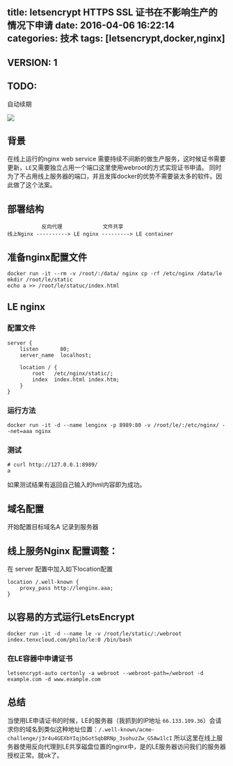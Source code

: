 title: letsencrypt HTTPS SSL 证书在不影响生产的情况下申请
date: 2016-04-06 16:22:14
categories: 技术
tags: [letsencrypt,docker,nginx]
---

## VERSION: 1

## TODO:

 自动续期

![](https://letsencrypt.org/images/letsencrypt-logo-horizontal.svg)

## 背景

在线上运行的nginx web service 需要持续不间断的做生产服务，这时候证书需要更新，`LE`又需要独立占用一个端口这里使用webroot的方式实现证书申请。
同时为了不占用线上服务器的端口，并且发挥docker的优势不需要装太多的软件。因此做了这个法案。

## 部署结构

```
           反向代理             文件共享
线上Nginx ----------> LE nginx ---------> LE container
```

## 准备nginx配置文件

``` shell
docker run -it --rm -v /root/:/data/ nginx cp -rf /etc/nginx /data/le
mkdir /root/le/static
echo a >> /root/le/statuc/index.html
```

## LE nginx

### 配置文件

```
server {
    listen       80;
    server_name  localhost;

    location / {
        root   /etc/nginx/static/;
        index  index.html index.htm;
    }
}
```

### 运行方法
```
docker run -it -d --name lenginx -p 8989:80 -v /root/le/:/etc/nginx/ --net=aaa nginx
```

### 测试

```
# curl http://127.0.0.1:8989/
a
```

如果测试结果有返回自己输入的hml内容即为成功。

## 域名配置

开始配置目标域名A 记录到服务器

## 线上服务Nginx 配置调整：

在 server 配置中加入如下location配置

```
location /.well-known {
    proxy_pass http://lenginx.aaa;
}
```

## 以容易的方式运行LetsEncrypt

```
docker run -it -d --name le -v /root/le/static/:/webroot index.tenxcloud.com/philo/le:0 /bin/bash
```

### 在LE容器中申请证书

```
letsencrypt-auto certonly -a webroot --webroot-path=/webroot -d example.com -d www.example.com
```

## 总结

当使用LE申请证书的时候，LE的服务器（我抓到的IP地址 `66.133.109.36`）会请求你的域名到类似这种地址位置：`/.well-known/acme-challenge/j3r4u4GEXbYIqjbGotSqbBRNp_3sohuzZw_G5Aw1lcI` 所以这里在线上服务器使用反向代理到LE共享磁盘位置的nginx中，是的LE服务器访问我们的服务器授权正常。就ok了。
